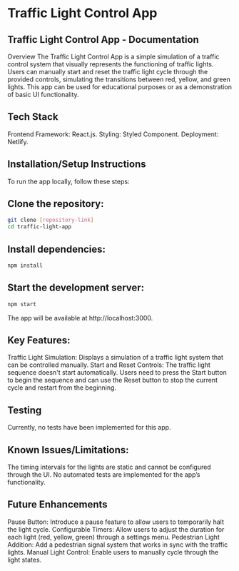 # Traffic Light Control App


## Traffic Light Control App - Documentation
Overview
The Traffic Light Control App is a simple simulation of a traffic control system that visually represents the functioning of traffic lights. Users can manually start and reset the traffic light cycle through the provided controls, simulating the transitions between red, yellow, and green lights. This app can be used for educational purposes or as a demonstration of basic UI functionality.

## Tech Stack
Frontend Framework: React.js.
Styling: Styled Component.
Deployment: Netlify.
## Installation/Setup Instructions
To run the app locally, follow these steps:

## Clone the repository:

```bash
git clone [repository-link]
cd traffic-light-app
```
## Install dependencies:

```bash
npm install
```
## Start the development server:
```bash
npm start
```
The app will be available at http://localhost:3000.
## Key Features:
Traffic Light Simulation: Displays a simulation of a traffic light system that can be controlled manually.
Start and Reset Controls: The traffic light sequence doesn't start automatically. Users need to press the Start button to begin the sequence and can use the Reset button to stop the current cycle and restart from the beginning.
## Testing
Currently, no tests have been implemented for this app.

## Known Issues/Limitations:
The timing intervals for the lights are static and cannot be configured through the UI.
No automated tests are implemented for the app’s functionality.
## Future Enhancements
Pause Button: Introduce a pause feature to allow users to temporarily halt the light cycle.
Configurable Timers: Allow users to adjust the duration for each light (red, yellow, green) through a settings menu.
Pedestrian Light Addition: Add a pedestrian signal system that works in sync with the traffic lights.
Manual Light Control: Enable users to manually cycle through the light states.

